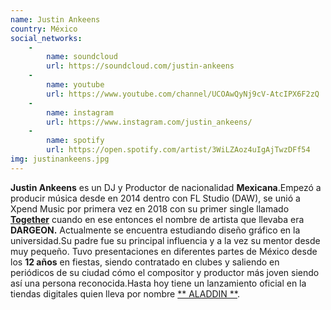 ```yaml
---
name: Justin Ankeens
country: México
social_networks: 
    -
        name: soundcloud
        url: https://soundcloud.com/justin-ankeens
    -
        name: youtube
        url: https://www.youtube.com/channel/UCOAwQyNj9cV-AtcIPX6F2zQ
    -
        name: instagram
        url: https://www.instagram.com/justin_ankeens/
    -
        name: spotify
        url: https://open.spotify.com/artist/3WiLZAoz4uIgAjTwzDFf54
img: justinankeens.jpg
---
```

**Justin Ankeens** es un DJ y Productor de nacionalidad **Mexicana**.Empezó a producir música desde en 2014 dentro con FL Studio (DAW), se unió a Xpend Music por primera vez en 2018 con su primer single llamado <a href='https://youtu.be/UMMEvPY0iNE' target='_blank'>**Together**</a> cuando en ese entonces el nombre de artista que llevaba era **DARGEON.** Actualmente se encuentra estudiando diseño gráfico en la universidad.Su padre fue su principal influencia y a la vez su mentor desde muy pequeño. Tuvo presentaciones en diferentes partes de México desde los **12 años** en fiestas, siendo contratado en clubes y saliendo en periódicos de su ciudad cómo el compositor y productor más joven siendo así una persona reconocida.Hasta hoy tiene un lanzamiento oficial en la tiendas digitales quien lleva por nombre <a href='https://xpend.fanlink.to/aladdin' target='_blank'>** ALADDIN **</a>.